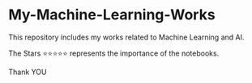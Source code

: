 # My-Machine-Learning-Works
This repository includes my works related to Machine Learning and AI. 

The Stars ⭐⭐⭐⭐⭐ represents the importance of the notebooks.

Thank YOU
